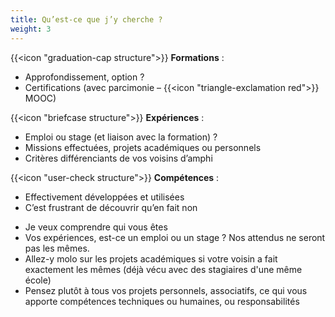 ```yaml
---
title: Qu’est-ce que j’y cherche ?
weight: 3
---
```

{{<icon "graduation-cap structure">}} **Formations** :

- Approfondissement, option ?
- Certifications (avec parcimonie – {{<icon "triangle-exclamation red">}} MOOC)

{{<icon "briefcase structure">}} **Expériences** :

- Emploi ou stage (et liaison avec la formation) ?
- Missions effectuées, projets académiques ou personnels
- Critères différenciants de vos voisins d’amphi

{{<icon "user-check structure">}} **Compétences** :

- Effectivement développées et utilisées
- C’est frustrant de découvrir qu’en fait non

<aside class="notes">

- Je veux comprendre qui vous êtes
- Vos expériences, est-ce un emploi ou un stage ? Nos attendus ne seront pas les
  mêmes.
- Allez-y molo sur les projets académiques si votre voisin a fait exactement les
  mêmes (déjà vécu avec des stagiaires d'une même école)
- Pensez plutôt à tous vos projets personnels, associatifs, ce qui vous apporte
  compétences techniques ou humaines, ou responsabilités

</aside>
